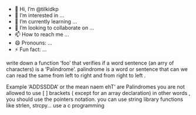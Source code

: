 - 👋 Hi, I’m @tilkidkp
- 👀 I’m interested in ...
- 🌱 I’m currently learning ...
- 💞️ I’m looking to collaborate on ...
- 📫 How to reach me ...
- 😄 Pronouns: ...
- ⚡ Fun fact: ...

<!---
tilkidkp/tilkidkp is a ✨ special ✨ repository because its `README.md` (this file) appears on your GitHub profile.
You can click the Preview link to take a look at your changes.
--->write down a function ‘foo’ that verifies if a word sentence (an arry of characters) is a ‘Palindrome’. palindrome is a word or sentence that can we can read the same from left to right and from right to left . 
Example ‘ADDSSDDA’ or the mean naem ehT’ are Palindromes
you are not allowed to use [ ] brackets ( except for an array declaration) in other words , you should use the pointers notation.
you can use string library functions like strlen, strcpy… use a c programming 
